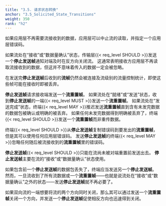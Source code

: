 ```yaml
---
title: "3.5. 请求状态转换"
anchor: "3.5_Solicited_State_Transitions"
weight: 350
rank: "h2"
---
```


如果应用层不再需要流接收到的数据，应用层可以中止流的读取，并指定一个应用层错误码。

如果流处在“接收”或“数据量确认”状态，传输层{{< req_level SHOULD >}}发送一个**停止发送帧**通知对端及时在反方向关闭流。
这通常表明接收方应用层不再读取流接收到的数据，但这并不意味着传入的数据一定会被忽略。

在发送完**停止发送帧**后收到的**流帧**仍然会被连接及流级别的流量控制统计，即使这些帧可能在接收时即被丢弃。

**停止发送帧**请求接收端发送一个**流重置帧**。
如果流处在“就绪”或“发送”状态，收到**停止发送帧**的一端{{< req_level MUST >}}发送一个**流重置帧**。
如果流处在“发送完成”状态，终端{{< req_level MAY >}}推迟发送**流重置帧**直到含有未发完数据的数据包被确认或明确的被丢弃。
如果任何未发完数据得到明确被丢弃了，终端{{< req_level SHOULD >}}发送一个**流重置帧**而非重传数据。

终端{{< req_level SHOULD >}}从**停止发送帧**复制错误码到要发出的**流重置帧**，但是其可以使用任何应用层错误码。
发送**停止发送帧**的终端{{< req_level MAY >}}忽略任何随后被流接收到的**流重置帧**里的错误码。

**停止发送帧**{{< req_level SHOULD >}}只能在流尚未被对端重置前发送出去。
**停止发送帧**主要在流的“接收”或“数据量确认”状态使用。

如果包含前一个**停止发送帧**的数据包丢失了，终端应当发送另一个**停止发送帧**。
然而，一旦流收到了所有流数据或一个**流重置帧**——也就是说流处在“接收”或“数据量确认”之外的状态——发送**停止发送帧**就不再必要了。

如果双向流的一端想要将流的两个方向同时关闭，那么其可以通过发送一个**流重置帧**关闭一个方向，并发送一个**停止发送帧**促使相反方向也迅速得到关闭。